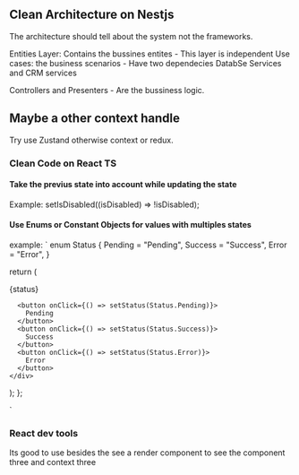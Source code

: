 ## Clean Architecture on Nestjs

The architecture should tell about the system not the frameworks.

Entities Layer: Contains the bussines entites - This layer is independent
Use cases: the business scenarios - Have two dependecies DatabSe Services and CRM services

Controllers and Presenters - Are the bussiness logic.


## Maybe a other context handle 

Try use Zustand otherwise context or redux.


### Clean Code on React TS

 #### Take the previus state into account while updating the state 
Example:
setIsDisabled((isDisabled) => !isDisabled);

#### Use Enums or Constant Objects for values with multiples states

example:
 `
enum Status {
  Pending = "Pending",
  Success = "Success",
  Error = "Error",
}

  return (
    <div>
      <p>{status}</p>
    
      <button onClick={() => setStatus(Status.Pending)}>
        Pending
      </button>
      <button onClick={() => setStatus(Status.Success)}>
        Success
      </button>
      <button onClick={() => setStatus(Status.Error)}>
        Error
      </button>
    </div>
  );
};

`

### React dev tools

Its good to use besides the see a render component to see the component three and context three





